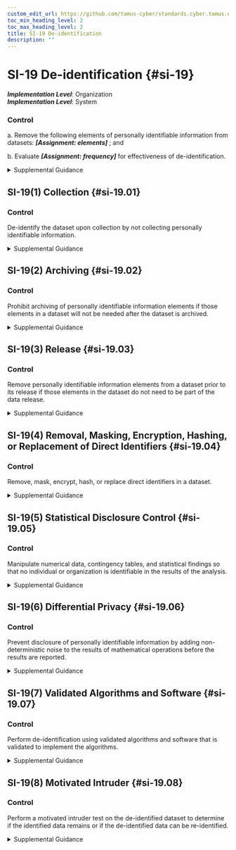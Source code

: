 ```yaml
---
custom_edit_url: https://github.com/tamus-cyber/standards.cyber.tamus.edu/tree/main/static/content/tamus.edu/TAMUS_profile.xml
toc_min_heading_level: 2
toc_max_heading_level: 2
title: SI-19 De-identification
description: ""
---
```


# SI-19 De-identification {#si-19}

_**Implementation Level**_: Organization\
_**Implementation Level**_: System

### Control

a. Remove the following elements of personally identifiable information from datasets: _**[Assignment: elements]**_ ; and

b. Evaluate _**[Assignment: frequency]**_ for effectiveness of de-identification.

<details>
  <summary>Supplemental Guidance</summary>

a. Remove the following elements of personally identifiable information from datasets: _**[Assignment: elements]**_ ; and

b. Evaluate _**[Assignment: frequency]**_ for effectiveness of de-identification.

</details>

## SI-19(1) Collection {#si-19.01}

### Control

De-identify the dataset upon collection by not collecting personally identifiable information.

<details>
  <summary>Supplemental Guidance</summary>

De-identify the dataset upon collection by not collecting personally identifiable information.

</details>

## SI-19(2) Archiving {#si-19.02}

### Control

Prohibit archiving of personally identifiable information elements if those elements in a dataset will not be needed after the dataset is archived.

<details>
  <summary>Supplemental Guidance</summary>

Prohibit archiving of personally identifiable information elements if those elements in a dataset will not be needed after the dataset is archived.

</details>

## SI-19(3) Release {#si-19.03}

### Control

Remove personally identifiable information elements from a dataset prior to its release if those elements in the dataset do not need to be part of the data release.

<details>
  <summary>Supplemental Guidance</summary>

Remove personally identifiable information elements from a dataset prior to its release if those elements in the dataset do not need to be part of the data release.

</details>

## SI-19(4) Removal, Masking, Encryption, Hashing, or Replacement of Direct Identifiers {#si-19.04}

### Control

Remove, mask, encrypt, hash, or replace direct identifiers in a dataset.

<details>
  <summary>Supplemental Guidance</summary>

Remove, mask, encrypt, hash, or replace direct identifiers in a dataset.

</details>

## SI-19(5) Statistical Disclosure Control {#si-19.05}

### Control

Manipulate numerical data, contingency tables, and statistical findings so that no individual or organization is identifiable in the results of the analysis.

<details>
  <summary>Supplemental Guidance</summary>

Manipulate numerical data, contingency tables, and statistical findings so that no individual or organization is identifiable in the results of the analysis.

</details>

## SI-19(6) Differential Privacy {#si-19.06}

### Control

Prevent disclosure of personally identifiable information by adding non-deterministic noise to the results of mathematical operations before the results are reported.

<details>
  <summary>Supplemental Guidance</summary>

Prevent disclosure of personally identifiable information by adding non-deterministic noise to the results of mathematical operations before the results are reported.

</details>

## SI-19(7) Validated Algorithms and Software {#si-19.07}

### Control

Perform de-identification using validated algorithms and software that is validated to implement the algorithms.

<details>
  <summary>Supplemental Guidance</summary>

Perform de-identification using validated algorithms and software that is validated to implement the algorithms.

</details>

## SI-19(8) Motivated Intruder {#si-19.08}

### Control

Perform a motivated intruder test on the de-identified dataset to determine if the identified data remains or if the de-identified data can be re-identified.

<details>
  <summary>Supplemental Guidance</summary>

Perform a motivated intruder test on the de-identified dataset to determine if the identified data remains or if the de-identified data can be re-identified.

</details>

